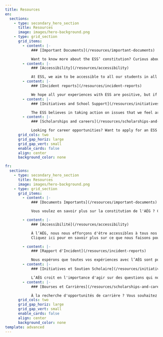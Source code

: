 ```yaml
---
title: Resources
en:
  sections:
    - type: secondary_hero_section
      title: Resources
      image: images/hero-background.png
    - type: grid_section
      grid_items:
        - content: |-
            ### [Important Documents](/resources/important-documents)

            Want to know more about the ESS’ constitution? Curious about our internal operations? Click here to access all the ESS’ most important documents!
        - content: |-
            ### [Accessibility](/resources/accessibility)

            At ESS, we aim to be accessible to all our students in all our operations. Click here to learn more about what we’re doing to reach this goal, or to fill out an accessibility form to let us know how we can help you!
        - content: |-
            ### [Incident reports](/resources/incident-reports)

            We hope all your experiences with ESS are positive, but if there is ever a problem at one of our events, we want to ensure you have a safe space to let us know so we can help come to a resolution. Click here to learn more about our incident reporting process and/or to fill out a form.
        - content: |-
            ### [Initiatives and School Support](/resources/initiatives-and-school-support)

            The ESS believes in taking action on issues that we feel are important. Click here to learn more about the charities we support, and how you can help us do so in a fun and involved way!
        - content: |-
            ### [Scholarships and careers](/resources/scholarships-and-careers)

            Looking for career opportunities? Want to apply for an ESS scholarship? Click here to learn more about what we have to offer to help advance your academic and professional career!
      grid_cols: two
      grid_gap_horiz: large
      grid_gap_vert: small
      enable_cards: false
      align: center
      background_color: none

fr:
  sections:
    - type: secondary_hero_section
      title: Resources
      image: images/hero-background.png
    - type: grid_section
      grid_items:
        - content: |-
            ### [Documents Importants](/resources/important-documents)

            Vous voulez en savoir plus sur la constitution de l'AÉG ? Curieux de nos opérations internes ? Cliquez ici pour accéder à tous les documents les plus importants de l'AÉG !

        - content: |-
            ### [Accessibilité](/resources/accessibility)

            À l’AÉG, nous nous efforçons d'être accessibles à tous nos étudiants dans toutes nos activités. 
            Cliquez ici pour en savoir plus sur ce que nous faisons pour atteindre cet objectif, ou pour remplir un formulaire d'accessibilité afin de nous faire savoir comment nous pouvons vous aider !

        - content: |-
            ### [Rapport d'Incident](/resources/incident-reports)

            Nous espérons que toutes vos expériences avec l’AÉG sont positives, mais si jamais il y a un problème lors de l'un de nos événements, nous voulons nous assurer que vous disposez d'un espace sécuritaire pour nous le faire savoir afin que nous puissions trouver une solution. Cliquez ici pour en savoir plus sur notre processus de rapport d'incident et pour remplir un formulaire.
        - content: |-
            ### [Initiatives et Soutien Scholaire](/resources/initiatives-and-school-support)

            L’AÉG croit en l'importance d'agir sur des questions qui nous tiennent à cœur. Cliquez ici pour en savoir plus sur les organismes de bienfaisance que nous soutenons et sur la façon dont vous pouvez nous aider à le faire d'une manière amusante et engagée !
        - content: |-
            ### [Bourses et Carrières](/resources/scholarships-and-careers)

            À la recherche d'opportunités de carrière ? Vous souhaitez postuler pour une bourse AÉG ? Cliquez ici pour en savoir plus sur ce que nous avons à offrir pour vous aider à faire avancer votre carrière universitaire et professionnelle!
      grid_cols: two
      grid_gap_horiz: large
      grid_gap_vert: small
      enable_cards: false
      align: center
      background_color: none      
template: advanced
---
```

